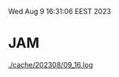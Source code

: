 Wed Aug  9 16:31:06 EEST 2023
# JAM
<a href='./cache/202308/09_16.log'>./cache/202308/09_16.log</a>
